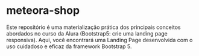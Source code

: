 # meteora-shop
Este repositório é uma materialização prática dos principais conceitos abordados no curso da Alura (Bootstrap5: crie uma landing page responsiva). Aqui, você encontrará uma Landing Page desenvolvida com o uso cuidadoso e eficaz da framework Bootstrap 5.
